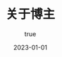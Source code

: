 ---
pageComponent:
  name: Catalogue
  data:
    path: 08.关于博主
    description: 个人简介、技术之路、学习规划、友情链接、成长历程等
title: 关于博主
date: 2023-01-01
permalink: /about/
sidebar: false
article: false
comment: false
editLink: false
author:
  name: starxu
  link: https://github.com/SnailRunStar
--- 